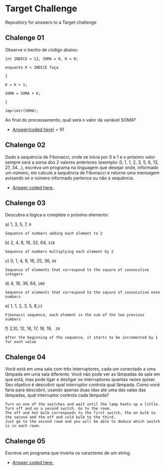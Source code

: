 # Target Challenge
Repository for answers to a Target challenge

## Chalenge 01

Observe o trecho de código abaixo:

```
int INDICE = 13, SOMA = 0, K = 0;

enquanto K < INDICE faça

{

K = K + 1;

SOMA = SOMA + K;

}

imprimir(SOMA);
```
Ao final do processamento, qual será o valor da variável SOMA?

- [Answer(coded here)](https://github.com/mcpmarcos/Target-Challenge/blob/main/src/AddingChallenge.java) = 91

## Chalenge 02

Dado a sequência de Fibonacci, onde se inicia por 0 e 1 e o próximo valor sempre será a soma dos 2 valores anteriores (exemplo: 0, 1, 1, 2, 3, 5, 8, 13, 21, 34...), escreva um programa na linguagem que desejar onde, informado um número, ele calcule a sequência de Fibonacci e retorne uma mensagem avisando se o número informado pertence ou não a sequência. 

- [Answer coded here.](https://github.com/mcpmarcos/Target-Challenge/blob/main/src/FibonacciChallenge.java)

## Chalenge 03

Descubra a lógica e complete o próximo elemento:

a) 1, 3, 5, 7, ```
9 ```
```
Sequence of numbers adding each element to 2
```

b) 2, 4, 8, 16, 32, 64, ```128```
```
Sequence of numbers multiplying each element by 2
```
c) 0, 1, 4, 9, 16, 25, 36, ```49```
```
Sequence of elements that correspond to the square of consecutive integers
```
d) 4, 16, 36, 64, ```100```
```
Sequence of elements that correspond to the square of consecutive even numbers
```

e) 1, 1, 2, 3, 5, 8,```13```
```
Fibonacci sequence, each element is the sum of the two previous numbers
```

f) 2,10, 12, 16, 17, 18, 19, ```
20```
```
After the beginning of the sequence, it starts to be incremented by 1 for each value
```

## Chalenge 04

Você está em uma sala com três interruptores, cada um conectado a uma lâmpada em uma sala diferente. Você não pode ver as lâmpadas da sala em que está, mas pode ligar e desligar os interruptores quantas vezes quiser. Seu objetivo é descobrir qual interruptor controla qual lâmpada.
Como você faria para descobrir, usando apenas duas idas até uma das salas das lâmpadas, qual interruptor controla cada lâmpada?

```
Turn on one of the switches and wait until the lamp heats up a little. Turn off and on a second switch. Go to the room.
The off and hot bulb corresponds to the first switch, the on bulb to the second and the off and cold bulb to the third.
Just go to the second room and you will be able to deduce which switch is in each room.

```

## Chalenge 05

Escreva um programa que inverta os caracteres de um string.

- [Answer coded here.](https://github.com/mcpmarcos/Target-Challenge/blob/main/src/InverseStringChallenge.java)



